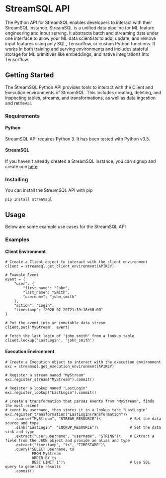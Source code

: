 # StreamSQL API

The Python API for StreamSQL enables developers to interact with their StreamSQL instance.
StreamSQL is a unified data pipeline for ML feature engineering and input serving. 
It abstracts batch and streaming data under one interface to allow your ML data scientists to 
add, update, and remove input features using only SQL, Tensorflow, or custom Python functions. 
It works in both training and serving environments and includes stateful storage for ML primitives 
like embeddings, and native integrations into Tensorflow. 


## Getting Started
The StreamSQL Python API provides tools to interact with the Client and Execution environments
of StreamSQL. This includes creating, deleting, and inspecting tables, streams, and transformations, 
as well as data ingestion and retrieval. 

### Requirements

#### Python
StreamSQL API requires Python 3. It has been tested with Python v3.5.

#### StreamSQL
If you haven't already created a StreamSQL instance, you can signup and create one 
[here](https://streamsql.io)

### Installing
You can install the StreamSQL API with pip

```
pip install streamsql
```

## Usage
Below are some example use cases for the StreamSQL API

### Examples


#### Client Environment
```
# Create a Client object to interact with the client environment
client = streamsql.get_client_environment(APIKEY)

# Example Event
event = {
    "user": {
        "first_name": "John",
        "last_name": "Smith",
        "username": "john_smith"
    },
    "action": "Login",
    "timestamp": "2020-02-20T21:39:18+00:00"
}

# Put the event into an immutable data stream
client.put('MyStream', event)

# Fetch the last login of "john_smith" from a lookup table
client.lookup('LastLogin', 'john_smith')

```

#### Execution Environment

```
# Create a Execution object to interact with the execution environment
exc = streamsql.get_execution_environment(APIKEY)

# Register a stream named "MyStream"
exc.register_stream("MyStream").commit()

# Register a lookup named "LastLogin"
exc.register_lookup("LastLogin").commit()

# Create a transformation that parses events from "MyStream", finds the most recent
# event by username, then stores it in a lookup tabe "LastLogin"
exc.register_transformation("LastLoginTransformation")\
    .source("MyStream", "STREAM_RESOURCE")\             # Set the data source and type
    .sink("LastLogin", "LOOKUP_RESOURCE")\              # Set the data sink and type
    .extract("user.username", "username", "STRING")\    # Extract a field from the JSON object and provide an alias and type  
    .extract("timestamp", "ts", "TIMESTAMP")\           
    .query("SELECT username, ts 
            FROM MyStream 
            ORDER BY ts 
            DESC LIMIT 1")\                             # Use SQL query to generate results
    .commit()

```










